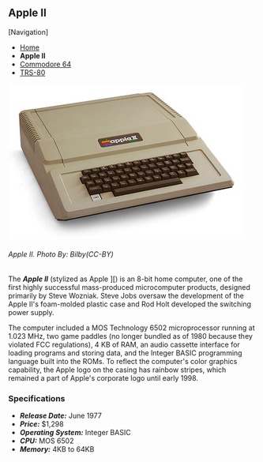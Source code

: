 <!DOCTYPE html>

<html>
 
  <head>
     <meta charset="utf-8">
     <!--<title>Flynn's Retro Computers</title>-->
  <head>

  <body>

<h2>Apple II</h2>

[Navigation]
<ul>
<li><a href="index.html">Home</a></li>
 <li><strong>Apple II</strong></li>
<li><a href="commodore-64.md">Commodore 64</a></li>
<li><a href="trs-80.md">TRS-80</a></li>
</ul>

<img src="apple-ii.jpg" alt=apple>
<h6>Apple II. <em>Photo By: Bilby(CC-BY)</em></h6>

<p>The <strong><em>Apple II</strong></em> (stylized as Apple ][) is an 8-bit home computer, one of the first highly successful mass-produced microcomputer products, designed primarily by Steve Wozniak. Steve Jobs oversaw the development of the Apple II's foam-molded plastic case and Rod Holt developed the switching power supply.</p>

<p>The computer included a MOS Technology 6502 microprocessor running at 1.023 MHz, two game paddles (no longer bundled as of 1980 because they violated FCC regulations), 4 KB of RAM, an audio cassette interface for loading programs and storing data, and the Integer BASIC programming language built into the ROMs. To reflect the computer's color graphics capability, the Apple logo on the casing has rainbow stripes, which remained a part of Apple's corporate logo until early 1998.</p>


<h3>Specifications</h3>
<ul>
<li><strong><em>Release Date:</strong></em> June 1977</li>
<li><strong><em>Price:</strong></em> $1,298</li>
<li><strong><em>Operating System:</strong></em> Integer BASIC</li>
<li><strong><em>CPU:</strong></em> MOS 6502</li>
<li><strong><em>Memory:</strong></em> 4KB to 64KB</li>
</ul>

</body>

</html>

